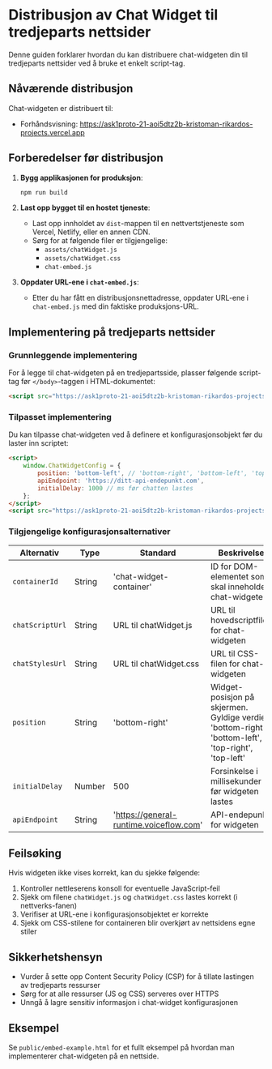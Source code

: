 # Distribusjon av Chat Widget til tredjeparts nettsider

Denne guiden forklarer hvordan du kan distribuere chat-widgeten din til tredjeparts nettsider ved å bruke et enkelt script-tag.

## Nåværende distribusjon

Chat-widgeten er distribuert til:
- Forhåndsvisning: https://ask1proto-21-aoi5dtz2b-kristoman-rikardos-projects.vercel.app

## Forberedelser før distribusjon

1. **Bygg applikasjonen for produksjon**:
   ```bash
   npm run build
   ```

2. **Last opp bygget til en hostet tjeneste**:
   - Last opp innholdet av `dist`-mappen til en nettvertstjeneste som Vercel, Netlify, eller en annen CDN.
   - Sørg for at følgende filer er tilgjengelige:
     - `assets/chatWidget.js`
     - `assets/chatWidget.css`
     - `chat-embed.js`

3. **Oppdater URL-ene i `chat-embed.js`**:
   - Etter du har fått en distribusjonsnettadresse, oppdater URL-ene i `chat-embed.js` med din faktiske produksjons-URL.

## Implementering på tredjeparts nettsider

### Grunnleggende implementering

For å legge til chat-widgeten på en tredjepartsside, plasser følgende script-tag før `</body>`-taggen i HTML-dokumentet:

```html
<script src="https://ask1proto-21-aoi5dtz2b-kristoman-rikardos-projects.vercel.app/chat-embed.js"></script>
```

### Tilpasset implementering

Du kan tilpasse chat-widgeten ved å definere et konfigurasjonsobjekt før du laster inn scriptet:

```html
<script>
    window.ChatWidgetConfig = {
        position: 'bottom-left', // 'bottom-right', 'bottom-left', 'top-right', 'top-left'
        apiEndpoint: 'https://ditt-api-endepunkt.com',
        initialDelay: 1000 // ms før chatten lastes
    };
</script>
<script src="https://ask1proto-21-aoi5dtz2b-kristoman-rikardos-projects.vercel.app/chat-embed.js"></script>
```

### Tilgjengelige konfigurasjonsalternativer

| Alternativ | Type | Standard | Beskrivelse |
|------------|------|---------|------------|
| `containerId` | String | 'chat-widget-container' | ID for DOM-elementet som skal inneholde chat-widgeten |
| `chatScriptUrl` | String | URL til chatWidget.js | URL til hovedscriptfilen for chat-widgeten |
| `chatStylesUrl` | String | URL til chatWidget.css | URL til CSS-filen for chat-widgeten |
| `position` | String | 'bottom-right' | Widget-posisjon på skjermen. Gyldige verdier: 'bottom-right', 'bottom-left', 'top-right', 'top-left' |
| `initialDelay` | Number | 500 | Forsinkelse i millisekunder før widgeten lastes |
| `apiEndpoint` | String | 'https://general-runtime.voiceflow.com' | API-endepunkt for widgeten |

## Feilsøking

Hvis widgeten ikke vises korrekt, kan du sjekke følgende:

1. Kontroller nettleserens konsoll for eventuelle JavaScript-feil
2. Sjekk om filene `chatWidget.js` og `chatWidget.css` lastes korrekt (i nettverks-fanen)
3. Verifiser at URL-ene i konfigurasjonsobjektet er korrekte
4. Sjekk om CSS-stilene for containeren blir overkjørt av nettsidens egne stiler

## Sikkerhetshensyn

- Vurder å sette opp Content Security Policy (CSP) for å tillate lastingen av tredjeparts ressurser
- Sørg for at alle ressurser (JS og CSS) serveres over HTTPS
- Unngå å lagre sensitiv informasjon i chat-widget konfigurasjonen

## Eksempel

Se `public/embed-example.html` for et fullt eksempel på hvordan man implementerer chat-widgeten på en nettside. 